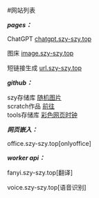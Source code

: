 #网站列表


***pages：***

ChatGPT [chatgpt.szy-szy.top](https://chatgpt.szy-szy.top)

图床 [image.szy-szy.top](https://image.szy-szy.top)

短链接生成 [url.szy-szy.top](https://url.szy-szy.top)


***github：***

szy存储库  [随机图片](https://main.szy-szy.top/404)  
scratch作品 [前往](https://game.szy-szy.top/)  
tools存储库  [彩色网页时钟](https://szy-szy.top/tools/colourful-clock.html)  


***网页嵌入：***

office.szy-szy.top[onlyoffice]


***worker api：***

fanyi.szy-szy.top[翻译]

voice.szy-szy.top[语音识别]

